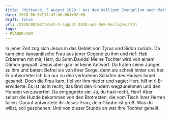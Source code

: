 ```yaml
---
title: 'Mittwoch, 5 August 2020 : Aus dem Heiligen Evangelium nach Matthäus - Mt 15,21-28.'
date: 2020-08-04T17:47:00.001+02:00
draft: false
url: /2020/08/mittwoch-5-august-2020-aus-dem-heiligen.html
tags: 
- EVANGELIUM
---
```


In jener Zeit zog sich Jesus in das Gebiet von Tyrus und Sidon zurück. Da kam eine kanaanäische Frau aus jener Gegend zu ihm und rief: Hab Erbarmen mit mir, Herr, du Sohn Davids! Meine Tochter wird von einem Dämon gequält. Jesus aber gab ihr keine Antwort. Da traten seine Jünger zu ihm und baten: Befrei sie von ihrer Sorge, denn sie schreit hinter uns her. Er antwortete: Ich bin nur zu den verlorenen Schafen des Hauses Israel gesandt. Doch die Frau kam, fiel vor ihm nieder und sagte: Herr, hilf mir! Er erwiderte: Es ist nicht recht, das Brot den Kindern wegzunehmen und den Hunden vorzuwerfen. Da entgegnete sie: Ja, du hast recht, Herr! Aber selbst die Hunde bekommen von den Brotresten, die vom Tisch ihrer Herren fallen. Darauf antwortete ihr Jesus: Frau, dein Glaube ist groß. Was du willst, soll geschehen. Und von dieser Stunde an war ihre Tochter geheilt.